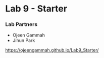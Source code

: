 # Lab 9 - Starter

### Lab Partners 

- Ojeen Gammah
- Jihun Park

https://ojeengammah.github.io/Lab9_Starter/
